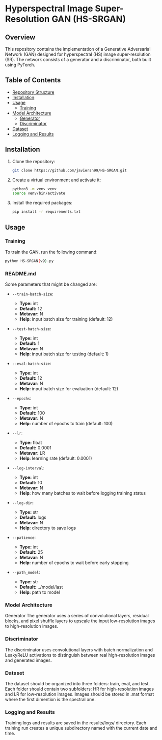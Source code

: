 # Hyperspectral Image Super-Resolution GAN (HS-SRGAN)

## Overview
This repository contains the implementation of a Generative Adversarial Network (GAN) designed for hyperspectral (HS) image super-resolution (SR). The network consists of a generator and a discriminator, both built using PyTorch.

## Table of Contents
- [Repository Structure](#repository-structure)
- [Installation](#installation)
- [Usage](#usage)
  - [Training](#training)
- [Model Architecture](#model-architecture)
  - [Generator](#generator)
  - [Discriminator](#discriminator)
- [Dataset](#dataset)
- [Logging and Results](#logging-and-results)

## Installation
1. Clone the repository:
    ```bash
    git clone https://github.com/javiersn99/HS-SRGAN.git
    ```

2. Create a virtual environment and activate it:
    ```bash
    python3 -m venv venv
    source venv/bin/activate
    ```

3. Install the required packages:
    ```bash
    pip install -r requirements.txt
    ```

## Usage

### Training
To train the GAN, run the following command:
```bash
python HS-SRGAN(v9).py
```
### README.md

Some parameters that might be changed are:

- `--train-batch-size`:
  - **Type:** int
  - **Default:** 12
  - **Metavar:** N
  - **Help:** input batch size for training (default: 12)
  
- `--test-batch-size`:
  - **Type:** int
  - **Default:** 1
  - **Metavar:** N
  - **Help:** input batch size for testing (default: 1)
  
- `--eval-batch-size`:
  - **Type:** int
  - **Default:** 12
  - **Metavar:** N
  - **Help:** input batch size for evaluation (default: 12)
  
- `--epochs`:
  - **Type:** int
  - **Default:** 100
  - **Metavar:** N
  - **Help:** number of epochs to train (default: 100)
  
- `--lr`:
  - **Type:** float
  - **Default:** 0.0001
  - **Metavar:** LR
  - **Help:** learning rate (default: 0.0001)
  
- `--log-interval`:
  - **Type:** int
  - **Default:** 10
  - **Metavar:** N
  - **Help:** how many batches to wait before logging training status
  
- `--log-dir`:
  - **Type:** str
  - **Default:** logs
  - **Metavar:** N
  - **Help:** directory to save logs
  
- `--patience`:
  - **Type:** int
  - **Default:** 25
  - **Metavar:** N
  - **Help:** number of epochs to wait before early stopping
  
- `--path_model`:
  - **Type:** str
  - **Default:** ../model/last
  - **Help:** path to model

### Model Architecture
Generator
The generator uses a series of convolutional layers, residual blocks, and pixel shuffle layers to upscale the input low-resolution images to high-resolution images.

### Discriminator
The discriminator uses convolutional layers with batch normalization and LeakyReLU activations to distinguish between real high-resolution images and generated images.

### Dataset
The dataset should be organized into three folders: train, eval, and test. Each folder should contain two subfolders: HR for high-resolution images and LR for low-resolution images. Images should be stored in .mat format where the first dimention is the spectral one.

### Logging and Results
Training logs and results are saved in the results/logs/ directory. Each training run creates a unique subdirectory named with the current date and time.

